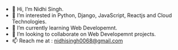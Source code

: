 - 👋 Hi, I’m Nidhi Singh.
- 👀 I’m interested in Python, Django, JavaScript, Reactjs and Cloud Technologies.
- 🌱 I’m currently learning Web Developemnt.
- 💞️ I’m looking to collaborate on Web Developemnt projects.
- 📫 Reach me at : nidhisingh0068@gmail.com

<!---
NidhiSingh0068/NidhiSingh0068 is a ✨ special ✨ repository because its `README.md` (this file) appears on your GitHub profile.
You can click the Preview link to take a look at your changes.
--->
